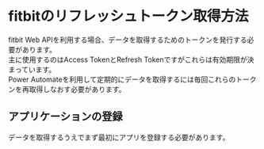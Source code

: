 <h1>fitbitのリフレッシュトークン取得方法</h1>
<p>
  fitbit Web APIを利用する場合、データを取得するためのトークンを発行する必要があります。<br />
  主に使用するのはAccess TokenとRefresh Tokenですがこれらは有効期限が決まっています。<br />
  Power Automateを利用して定期的にデータを取得するには毎回これらのトークンを再取得しなおす必要があります。<br />
</p>
<h2>アプリケーションの登録</h2>
<p>
  データを取得するうえでまず最初にアプリを登録する必要があります。<br />
  

</p>
